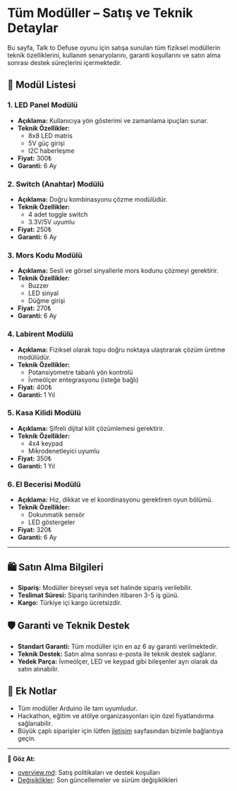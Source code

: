 # Tüm Modüller – Satış ve Teknik Detaylar

Bu sayfa, Talk to Defuse oyunu için satışa sunulan tüm fiziksel modüllerin teknik özelliklerini, kullanım senaryolarını, garanti koşullarını ve satın alma sonrası destek süreçlerini içermektedir.

## 🔢 Modül Listesi

### 1. LED Panel Modülü
- **Açıklama:** Kullanıcıya yön gösterimi ve zamanlama ipuçları sunar.
- **Teknik Özellikler:**
  - 8x8 LED matris
  - 5V güç girişi
  - I2C haberleşme
- **Fiyat:** 300₺
- **Garanti:** 6 Ay

### 2. Switch (Anahtar) Modülü
- **Açıklama:** Doğru kombinasyonu çözme modülüdür.
- **Teknik Özellikler:**
  - 4 adet toggle switch
  - 3.3V/5V uyumlu
- **Fiyat:** 250₺
- **Garanti:** 6 Ay

### 3. Mors Kodu Modülü
- **Açıklama:** Sesli ve görsel sinyallerle mors kodunu çözmeyi gerektirir.
- **Teknik Özellikler:**
  - Buzzer
  - LED sinyal
  - Düğme girişi
- **Fiyat:** 270₺
- **Garanti:** 6 Ay

### 4. Labirent Modülü
- **Açıklama:** Fiziksel olarak topu doğru noktaya ulaştırarak çözüm üretme modülüdür.
- **Teknik Özellikler:**
  - Potansiyometre tabanlı yön kontrolü
  - İvmeölçer entegrasyonu (isteğe bağlı)
- **Fiyat:** 400₺
- **Garanti:** 1 Yıl

### 5. Kasa Kilidi Modülü
- **Açıklama:** Şifreli dijital kilit çözümlemesi gerektirir.
- **Teknik Özellikler:**
  - 4x4 keypad
  - Mikrodenetleyici uyumlu
- **Fiyat:** 350₺
- **Garanti:** 1 Yıl

### 6. El Becerisi Modülü
- **Açıklama:** Hız, dikkat ve el koordinasyonu gerektiren oyun bölümü.
- **Teknik Özellikler:**
  - Dokunmatik sensör
  - LED göstergeler
- **Fiyat:** 320₺
- **Garanti:** 6 Ay

---

## 🛍️ Satın Alma Bilgileri

- **Sipariş:** Modüller bireysel veya set halinde sipariş verilebilir.
- **Teslimat Süresi:** Sipariş tarihinden itibaren 3-5 iş günü.
- **Kargo:** Türkiye içi kargo ücretsizdir.

## 🛡️ Garanti ve Teknik Destek

- **Standart Garanti:** Tüm modüller için en az 6 ay garanti verilmektedir.
- **Teknik Destek:** Satın alma sonrası e-posta ile teknik destek sağlanır.
- **Yedek Parça:** İvmeölçer, LED ve keypad gibi bileşenler ayrı olarak da satın alınabilir.

## 🧰 Ek Notlar

- Tüm modüller Arduino ile tam uyumludur.
- Hackathon, eğitim ve atölye organizasyonları için özel fiyatlandırma sağlanabilir.
- Büyük çaplı siparişler için lütfen [iletişim](../contact.md)  sayfasından bizimle bağlantıya geçin.

---

**🔗 Göz At:**
- [overview.md](overview.md): Satış politikaları ve destek koşulları
- [Değişiklikler](../changelog.md): Son güncellemeler ve sürüm değişiklikleri

